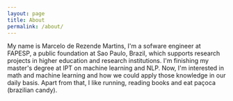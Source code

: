 ```yaml
---
layout: page
title: About
permalink: /about/
---
```


My name is Marcelo de Rezende Martins, I'm a sofware engineer at FAPESP, a public foundation at Sao Paulo, Brazil, which supports research projects in higher education and research institutions. I'm finishing my master's degree at IPT on machine learning and NLP. Now, I'm interested in math and machine learning and how we could apply those knowledge in our daily basis. Apart from that, I like running, reading books and eat paçoca (brazilian candy).


